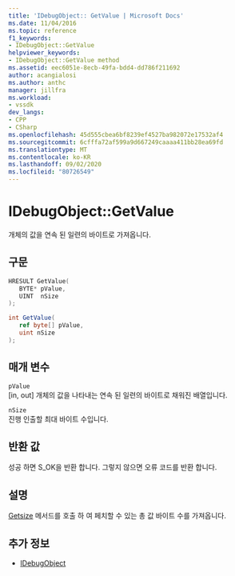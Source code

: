 ```yaml
---
title: 'IDebugObject:: GetValue | Microsoft Docs'
ms.date: 11/04/2016
ms.topic: reference
f1_keywords:
- IDebugObject::GetValue
helpviewer_keywords:
- IDebugObject::GetValue method
ms.assetid: eec6051e-8ecb-49fa-bdd4-dd786f211692
author: acangialosi
ms.author: anthc
manager: jillfra
ms.workload:
- vssdk
dev_langs:
- CPP
- CSharp
ms.openlocfilehash: 45d555cbea6bf8239ef4527ba982072e17532af4
ms.sourcegitcommit: 6cfffa72af599a9d667249caaaa411bb28ea69fd
ms.translationtype: MT
ms.contentlocale: ko-KR
ms.lasthandoff: 09/02/2020
ms.locfileid: "80726549"
---
```

# <a name="idebugobjectgetvalue"></a>IDebugObject::GetValue
개체의 값을 연속 된 일련의 바이트로 가져옵니다.

## <a name="syntax"></a>구문

```cpp
HRESULT GetValue( 
   BYTE* pValue,
   UINT  nSize
);
```

```csharp
int GetValue(
   ref byte[] pValue,
   uint nSize
);
```

## <a name="parameters"></a>매개 변수
`pValue`\
[in, out] 개체의 값을 나타내는 연속 된 일련의 바이트로 채워진 배열입니다.

`nSize`\
진행 인출할 최대 바이트 수입니다.

## <a name="return-value"></a>반환 값
 성공 하면 S_OK을 반환 합니다. 그렇지 않으면 오류 코드를 반환 합니다.

## <a name="remarks"></a>설명
 [Getsize](../../../extensibility/debugger/reference/idebugobject-getsize.md) 메서드를 호출 하 여 페치할 수 있는 총 값 바이트 수를 가져옵니다.

## <a name="see-also"></a>추가 정보
- [IDebugObject](../../../extensibility/debugger/reference/idebugobject.md)
